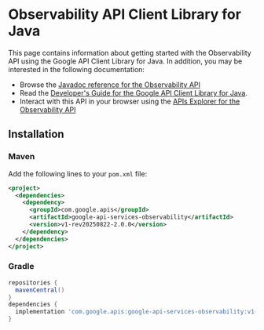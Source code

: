# Observability API Client Library for Java



This page contains information about getting started with the Observability API
using the Google API Client Library for Java. In addition, you may be interested
in the following documentation:

* Browse the [Javadoc reference for the Observability API][javadoc]
* Read the [Developer's Guide for the Google API Client Library for Java][google-api-client].
* Interact with this API in your browser using the [APIs Explorer for the Observability API][api-explorer]

## Installation

### Maven

Add the following lines to your `pom.xml` file:

```xml
<project>
  <dependencies>
    <dependency>
      <groupId>com.google.apis</groupId>
      <artifactId>google-api-services-observability</artifactId>
      <version>v1-rev20250822-2.0.0</version>
    </dependency>
  </dependencies>
</project>
```

### Gradle

```gradle
repositories {
  mavenCentral()
}
dependencies {
  implementation 'com.google.apis:google-api-services-observability:v1-rev20250822-2.0.0'
}
```

[javadoc]: https://googleapis.dev/java/google-api-services-observability/latest/index.html
[google-api-client]: https://github.com/googleapis/google-api-java-client/
[api-explorer]: https://developers.google.com/apis-explorer/#p/observability/v1/
